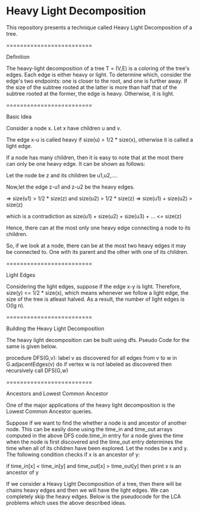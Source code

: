 Heavy Light Decomposition
=========================


This repository presents a technique called Heavy Light Decomposition of a tree.


=========================


Definition

The heavy-light decomposition of a tree T = (V,E) is a coloring of the tree's edges. Each edge is either heavy or light. To determine which, consider the edge's two endpoints: one is closer to the root, and one is further away. If the size of the subtree rooted at the latter is more than half that of the subtree rooted at the former, the edge is heavy. Otherwise, it is light.


=========================


Basic Idea

Consider a node x. Let x have children u and v.

The edge x-u is called heavy if size(u) > 1/2 * size(x), otherwise it is called a light edge.

If a node has many children, then it is easy to note that at the most there can only be one heavy edge. It can be shown as follows:

Let the node be z and its children be u1,u2,….

Now,let the edge z-u1 and z-u2 be the heavy edges.

=> size(u1) > 1/2 * size(z) and size(u2) > 1/2 * size(z)
=> size(u1) + size(u2) > size(z)

which is a contradiction as size(u1) + size(u2) + size(u3) + … <= size(z)

Hence, there can at the most only one heavy edge connecting a node to its children.

So, if we look at a node, there can be at the most two heavy edges it may be connected to. One with its parent and the other with one of its children.


=========================


Light Edges

Considering the light edges, suppose if the edge x-y is light. Therefore, size(y) <= 1/2 * size(x), which means whenever we follow a light edge, the size of the tree is atleast halved. As a result, the number of light edges is O(lg n).


=========================


Building the Heavy Light Decomposition

The heavy light decomposition can be built using dfs. Pseudo Code for the same is given below.

procedure DFS(G,v):
       label v as discovered
       for all edges from v to w in G.adjacentEdges(v) do
          if vertex w is not labeled as discovered then
              recursively call DFS(G,w)
              
              
=========================


Ancestors and Lowest Common Ancestor

One of the major applications of the heavy light decomposition is the Lowest Common Ancestor queries.

Suppose if we want to find the whether a node is and ancestor of another node. This can be easily done using the time_in and time_out arrays computed in the above DFS code.time_in entry for a node gives the time when the node is first discovered and the time_out entry determines the time when all of its children have been explored. Let the nodes be x and y. The following condition checks if x is an ancestor of y:

if time_in[x] < time_in[y] and time_out[x] > time_out[y]
then print x is an ancestor of y

If we consider a Heavy Light Decomposition of a tree, then there will be chains heavy edges and then we will have the light edges. We can completely skip the heavy edges. Below is the pseudocode for the LCA problems which uses the above described ideas.
